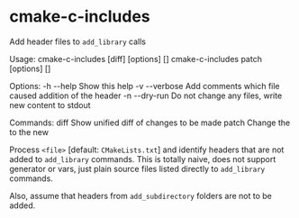 # cmake-c-includes

Add header files to `add_library` calls

Usage:
        cmake-c-includes [diff] [options] [<file>]
        cmake-c-includes patch [options] [<file>]

Options:
        -h --help     Show this help
        -v --verbose  Add comments which file caused addition of the header
        -n --dry-run  Do not change any files, write new content to stdout

Commands:
        diff     Show unified diff of changes to be made
        patch    Change the <file> to the new

Process `<file>` [default: `CMakeLists.txt`] and identify headers that are not
added to `add_library` commands. This is totally naive, does not support
generator or vars, just plain source files listed directly to `add_library`
commands.

Also, assume that headers from `add_subdirectory` folders are not to be added.
